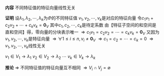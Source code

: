 **内容**
不同特征值的特征向量线性无关

**证明**
设$\lambda_1,\lambda_2,\cdots,\lambda_k$为$\Phi$的不同特征值
$v_1,v_2,\cdots,v_k$是对应的特征向量
令$c_1v_1+c_2v_2+\cdots+c_kv_k=\mathbf{0}_V$
其中$c_1,c_2,\cdots,c_k$是待定系数
由【特征子空间的和空间是直和空间】得，零向量的分块表示唯一
$\Rightarrow c_1v_1=c_2v_2=\cdots=c_kv_k=\mathbf{0}_V$
又因为$v_1,v_2,\cdots,v_k$是特征向量
$\Rightarrow\forall 1\le i\le n, v_i\neq\mathbf{0}_V$
$\Rightarrow c_1=c_2=\cdots=c_k=0$
$\Rightarrow v_1,v_2,\cdots,v_k$线性无关

$v_1\in V_1\to\lambda_1$
$v_2\in V_2\to\lambda_2$
$\cdots$
$v_k\in V_k\to\lambda_k$

**推论**
$\Rightarrow$ 不同特征值的特征向量互不相同
$\Rightarrow V_i\cap V_j = \emptyset$
